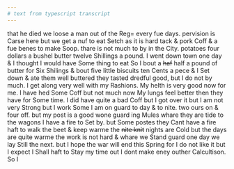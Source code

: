 ```yaml
---
# text from typescript transcript
---
```

that he died we loose a man out of the Reg= every fue days. pervision is Carse here but we get a nuf to eat Setch as it is hard tack & pork Coff & a fue benes to make Soop. thare is not much to by in the City. potatoes four dollars a bushel butter twelve Shillings a pound. I went down town one day & I thought I would have Some thing to eat So I bout a ~~haf~~ half a pound of butter for Six Shilings & bout five little biscuits ten Cents a pece & I Set down & ate them well buttered they tasted dredful good, but I do not by much. I get along very well with my Rashions. My helth is very good now for me. I have hed Some Coff but not much now My lungs feel better then they have for Some time. I did have quite a bad Coff but I got over it but I am not very Strong but I work Some I am on guard to day & to nite. two ours on & four off. but my post is a good wone guard ing Mules whare they are tide to the wagons I have a fire to Set by. but Some postes they Cant have a fire haft to walk the beet & keep warme the ~~nite knit~~ nights are Cold but the days are quite warme  the work is not hard & whare we Stand guard one day we lay Still the next. but I hope the war will end this Spring for I do not like it  but I expect I Shall haft to Stay my time out  I dont make eney outher Calcultison. So I